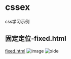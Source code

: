 # cssex
css学习示例
## 固定定位-fixed.html
[fixed.html](https://github.com/pmzssc/cssex/blob/master/fixed.html)
![image](http://7qn8gq.com1.z0.glb.clouddn.com/fixed.png)
![xide](http://7qn8gq.com1.z0.glb.clouddn.com/20180810123856.png)
